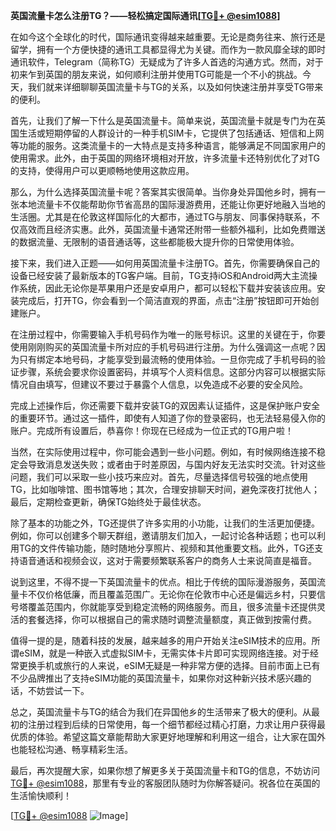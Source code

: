 **英国流量卡怎么注册TG？——轻松搞定国际通讯[[TG💪+ @esim1088](https://t.me/s/esim1088)]**

在如今这个全球化的时代，国际通讯变得越来越重要。无论是商务往来、旅行还是留学，拥有一个方便快捷的通讯工具都显得尤为关键。而作为一款风靡全球的即时通讯软件，Telegram（简称TG）无疑成为了许多人首选的沟通方式。然而，对于初来乍到英国的朋友来说，如何顺利注册并使用TG可能是一个不小的挑战。今天，我们就来详细聊聊英国流量卡与TG的关系，以及如何快速注册并享受TG带来的便利。

首先，让我们了解一下什么是英国流量卡。简单来说，英国流量卡就是专门为在英国生活或短期停留的人群设计的一种手机SIM卡，它提供了包括通话、短信和上网等功能的服务。这类流量卡的一大特点是支持多种语言，能够满足不同国家用户的使用需求。此外，由于英国的网络环境相对开放，许多流量卡还特别优化了对TG的支持，使得用户可以更顺畅地使用这款应用。

那么，为什么选择英国流量卡呢？答案其实很简单。当你身处异国他乡时，拥有一张本地流量卡不仅能帮助你节省高昂的国际漫游费用，还能让你更好地融入当地的生活圈。尤其是在伦敦这样国际化的大都市，通过TG与朋友、同事保持联系，不仅高效而且经济实惠。此外，英国流量卡通常还附带一些额外福利，比如免费赠送的数据流量、无限制的语音通话等，这些都能极大提升你的日常使用体验。

接下来，我们进入正题——如何用英国流量卡注册TG。首先，你需要确保自己的设备已经安装了最新版本的TG客户端。目前，TG支持iOS和Android两大主流操作系统，因此无论你是苹果用户还是安卓用户，都可以轻松下载并安装该应用。安装完成后，打开TG，你会看到一个简洁直观的界面，点击“注册”按钮即可开始创建账户。

在注册过程中，你需要输入手机号码作为唯一的账号标识。这里的关键在于，你要使用刚刚购买的英国流量卡所对应的手机号码进行注册。为什么强调这一点呢？因为只有绑定本地号码，才能享受到最流畅的使用体验。一旦你完成了手机号码的验证步骤，系统会要求你设置密码，并填写个人资料信息。这部分内容可以根据实际情况自由填写，但建议不要过于暴露个人信息，以免造成不必要的安全风险。

完成上述操作后，你还需要下载并安装TG的双因素认证插件，这是保护账户安全的重要环节。通过这一插件，即使有人知道了你的登录密码，也无法轻易侵入你的账户。完成所有设置后，恭喜你！你现在已经成为一位正式的TG用户啦！

当然，在实际使用过程中，你可能会遇到一些小问题。例如，有时候网络连接不稳定会导致消息发送失败；或者由于时差原因，与国内好友无法实时交流。针对这些问题，我们可以采取一些小技巧来应对。首先，尽量选择信号较强的地点使用TG，比如咖啡馆、图书馆等地；其次，合理安排聊天时间，避免深夜打扰他人；最后，定期检查更新，确保TG始终处于最佳状态。

除了基本的功能之外，TG还提供了许多实用的小功能，让我们的生活更加便捷。例如，你可以创建多个聊天群组，邀请朋友们加入，一起讨论各种话题；也可以利用TG的文件传输功能，随时随地分享照片、视频和其他重要文档。此外，TG还支持语音通话和视频会议，这对于需要频繁联系客户的商务人士来说简直是福音。

说到这里，不得不提一下英国流量卡的优点。相比于传统的国际漫游服务，英国流量卡不仅价格低廉，而且覆盖范围广。无论你在伦敦市中心还是偏远乡村，只要信号塔覆盖范围内，你就能享受到稳定流畅的网络服务。而且，很多流量卡还提供灵活的套餐选择，你可以根据自己的需求随时调整流量额度，真正做到按需付费。

值得一提的是，随着科技的发展，越来越多的用户开始关注eSIM技术的应用。所谓eSIM，就是一种嵌入式虚拟SIM卡，无需实体卡片即可实现网络连接。对于经常更换手机或旅行的人来说，eSIM无疑是一种非常方便的选择。目前市面上已有不少品牌推出了支持eSIM功能的英国流量卡，如果你对这种新兴技术感兴趣的话，不妨尝试一下。

总之，英国流量卡与TG的结合为我们在异国他乡的生活带来了极大的便利。从最初的注册过程到后续的日常使用，每一个细节都经过精心打磨，力求让用户获得最优质的体验。希望这篇文章能帮助大家更好地理解和利用这一组合，让大家在国外也能轻松沟通、畅享精彩生活。

最后，再次提醒大家，如果你想了解更多关于英国流量卡和TG的信息，不妨访问[TG💪+ @esim1088](https://t.me/s/esim1088)，那里有专业的客服团队随时为你解答疑问。祝各位在英国的生活愉快顺利！

[[TG💪+ @esim1088](https://t.me/s/esim1088) ![Image](https://i.postimg.cc/4NQfJmqS/Snipaste-2025-05-13-00-14-12.png)]